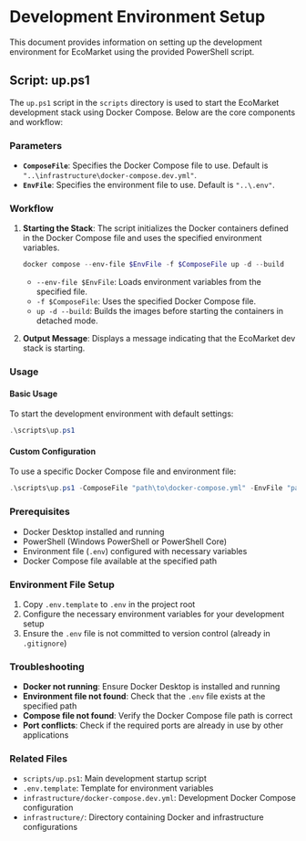 # Development Environment Setup

This document provides information on setting up the development environment for EcoMarket using the provided PowerShell script.

## Script: up.ps1

The `up.ps1` script in the `scripts` directory is used to start the EcoMarket development stack using Docker Compose. Below are the core components and workflow:

### Parameters

- **`ComposeFile`**: Specifies the Docker Compose file to use. Default is `"..\infrastructure\docker-compose.dev.yml"`.
- **`EnvFile`**: Specifies the environment file to use. Default is `"..\.env"`.

### Workflow

1. **Starting the Stack**: The script initializes the Docker containers defined in the Docker Compose file and uses the specified environment variables.

   ```powershell
   docker compose --env-file $EnvFile -f $ComposeFile up -d --build
   ```

   - `--env-file $EnvFile`: Loads environment variables from the specified file.
   - `-f $ComposeFile`: Uses the specified Docker Compose file.
   - `up -d --build`: Builds the images before starting the containers in detached mode.

2. **Output Message**: Displays a message indicating that the EcoMarket dev stack is starting.

### Usage

#### Basic Usage

To start the development environment with default settings:

```powershell
.\scripts\up.ps1
```

#### Custom Configuration

To use a specific Docker Compose file and environment file:

```powershell
.\scripts\up.ps1 -ComposeFile "path\to\docker-compose.yml" -EnvFile "path\to\.env"
```

### Prerequisites

- Docker Desktop installed and running
- PowerShell (Windows PowerShell or PowerShell Core)
- Environment file (`.env`) configured with necessary variables
- Docker Compose file available at the specified path

### Environment File Setup

1. Copy `.env.template` to `.env` in the project root
2. Configure the necessary environment variables for your development setup
3. Ensure the `.env` file is not committed to version control (already in `.gitignore`)

### Troubleshooting

- **Docker not running**: Ensure Docker Desktop is installed and running
- **Environment file not found**: Check that the `.env` file exists at the specified path
- **Compose file not found**: Verify the Docker Compose file path is correct
- **Port conflicts**: Check if the required ports are already in use by other applications

### Related Files

- `scripts/up.ps1`: Main development startup script
- `.env.template`: Template for environment variables
- `infrastructure/docker-compose.dev.yml`: Development Docker Compose configuration
- `infrastructure/`: Directory containing Docker and infrastructure configurations
